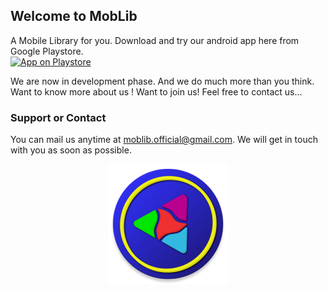 ## Welcome to MobLib

A Mobile Library for you. 
Download and try our android app here from Google Playstore.                                      
[![App on Playstore](https://img.shields.io/badge/App-Click%20to%20download-blueviolet?style=flat&logo=Android&logoColor=white)](https://play.google.com/store/apps/details?id=com.kajal.bookworms)

We are now in development phase. And we do much more than you think.
Want to know more about us ! Want to join us!
Feel free to contact us...

### Support or Contact
You can mail us anytime at [moblib.official@gmail.com](mailto:moblib.official@gmail.com). We will get in touch with you as soon as possible.

<p align="center">
  <img src="https://raw.githubusercontent.com/moblib/moblib.github.io/master/ic_launcher_round.png">
</p>
